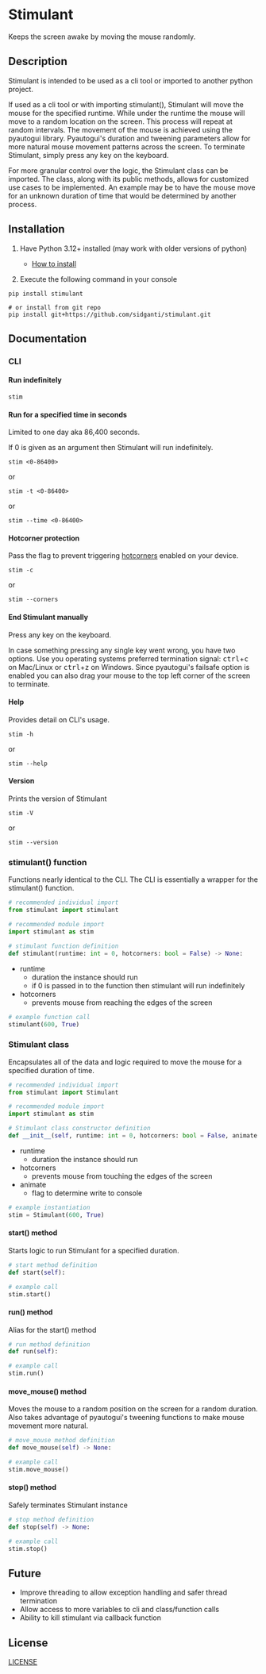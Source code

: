 # Stimulant

Keeps the screen awake by moving the mouse randomly.

## Description

Stimulant is intended to be used as a cli tool or imported to another python project.

If used as a cli tool or with importing stimulant(), Stimulant will move the mouse for the specified runtime. While under the runtime the mouse will move to a random location on the screen. This process will repeat at random intervals. The movement of the mouse is achieved using the pyautogui library. Pyautogui's duration and tweening parameters allow for more natural mouse movement patterns across the screen. To terminate Stimulant, simply press any key on the keyboard.

For more granular control over the logic, the Stimulant class can be imported. The class, along with its public methods, allows for customized use cases to be implemented. An example may be to have the mouse move for an unknown duration of time that would be determined by another process.

## Installation

1. Have Python 3.12+ installed (may work with older versions of python)
    - [How to install](https://www.python.org/downloads/)

2. Execute the following command in your console

```console
pip install stimulant

# or install from git repo
pip install git+https://github.com/sidganti/stimulant.git
```

## Documentation

### CLI

#### Run indefinitely

```console
stim
```

#### Run for a specified time in seconds

Limited to one day aka 86,400 seconds.

If 0 is given as an argument then Stimulant will run indefinitely.

```console
stim <0-86400>
```

or

```console
stim -t <0-86400>
```

or

```console
stim --time <0-86400>
```

#### Hotcorner protection

Pass the flag to prevent triggering [hotcorners](https://support.apple.com/guide/mac-help/use-hot-corners-mchlp3000/mac) enabled on your device.

```console
stim -c
```

or

```console
stim --corners
```

#### End Stimulant manually

Press any key on the keyboard.

In case something pressing any single key went wrong, you have two options. Use you operating systems preferred termination signal: <kbd>ctrl</kbd>+<kbd>c</kbd> on Mac/Linux or <kbd>ctrl</kbd>+<kbd>z</kbd> on Windows. Since pyautogui's failsafe option is enabled you can also drag your mouse to the top left corner of the screen to terminate.

#### Help

Provides detail on CLI's usage.

```console
stim -h
```

or

```console
stim --help
```

#### Version

Prints the version of Stimulant

```console
stim -V
```

or

```console
stim --version
```

### stimulant() function

Functions nearly identical to the CLI. The CLI is essentially a wrapper for the stimulant() function.

```python
# recommended individual import
from stimulant import stimulant

# recommended module import
import stimulant as stim
```

```python
# stimulant function definition
def stimulant(runtime: int = 0, hotcorners: bool = False) -> None:
```

- runtime
    - duration the instance should run
    - if 0 is passed in to the function then stimulant will run indefinitely
- hotcorners
    - prevents mouse from reaching the edges of the screen

```python
# example function call
stimulant(600, True)
```

### Stimulant class

Encapsulates all of the data and logic required to move the mouse for a specified duration of time.

```python
# recommended individual import
from stimulant import Stimulant

# recommended module import
import stimulant as stim
```

```python
# Stimulant class constructor definition
def __init__(self, runtime: int = 0, hotcorners: bool = False, animate: bool = True) -> None:
```

- runtime
    - duration the instance should run
- hotcorners
    - prevents mouse from touching the edges of the screen
- animate
    - flag to determine write to console

```python
# example instantiation
stim = Stimulant(600, True)
```

#### start() method

Starts logic to run Stimulant for a specified duration.

```python
# start method definition
def start(self):
```

```python
# example call
stim.start()
```

#### run() method

Alias for the start() method

```python
# run method definition
def run(self):
```

```python
# example call
stim.run()
```

#### move_mouse() method

Moves the mouse to a random position on the screen for a random duration. Also takes advantage of pyautogui's tweening functions to make mouse movement more natural.

```python
# move_mouse method definition
def move_mouse(self) -> None:
```

```python
# example call
stim.move_mouse()
```

#### stop() method

Safely terminates Stimulant instance

```python
# stop method definition
def stop(self) -> None:
```

```python
# example call
stim.stop()
```

## Future
- Improve threading to allow exception handling and safer thread termination
- Allow access to more variables to cli and class/function calls
- Ability to kill stimulant via callback function

## License

[LICENSE](LICENSE)